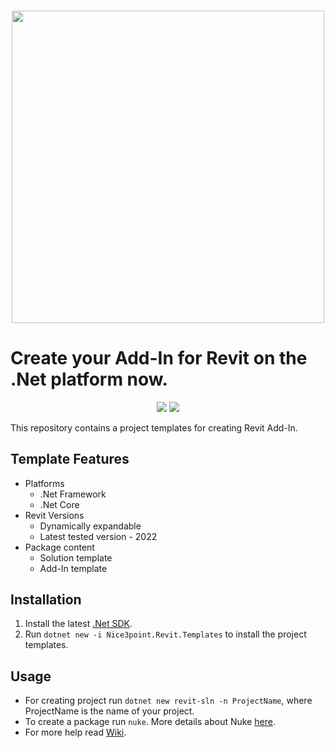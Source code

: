 <h3 align="center"><img src="https://i.imgur.com/v34P0ro.png" width="500px"></h3>

# Create your Add-In for Revit on the .Net platform now.

<p align="center">
  <a href="https://www.nuget.org/packages/Nice3point.Revit.Templates"><img src="https://img.shields.io/nuget/v/Nice3point.Revit.Templates?style=for-the-badge"></a>
  <a href="https://github.com/Nice3point/RevitTemplate/commits/main"><img src="https://img.shields.io/github/last-commit/Nice3point/RevitTemplate?style=for-the-badge"></a>
</p>
This repository contains a project templates for creating Revit Add-In.

## Template Features

* Platforms
    * .Net Framework
    * .Net Core
* Revit Versions
    * Dynamically expandable
    * Latest tested version - 2022
* Package content
    * Solution template
    * Add-In template

## Installation

1. Install the latest [.Net SDK](https://dotnet.microsoft.com/download).
1. Run `dotnet new -i Nice3point.Revit.Templates` to install the project templates.

## Usage

* For creating project run `dotnet new revit-sln -n ProjectName`, where ProjectName is the name of your project.
* To create a package run `nuke`. More details about Nuke [here](https://github.com/nuke-build/nuke).
* For more help read [Wiki](https://github.com/Nice3point/RevitTemplates/wiki).
